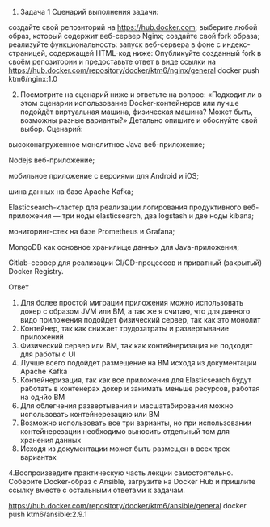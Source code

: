 1. Задача 1
   Сценарий выполнения задачи:

создайте свой репозиторий на https://hub.docker.com;
выберите любой образ, который содержит веб-сервер Nginx;
создайте свой fork образа;
реализуйте функциональность: запуск веб-сервера в фоне с индекс-страницей, содержащей HTML-код ниже:
Опубликуйте созданный fork в своём репозитории и предоставьте ответ в виде ссылки на 
https://hub.docker.com/repository/docker/ktm6/nginx/general
docker push ktm6/nginx:1.0

2. Посмотрите на сценарий ниже и ответьте на вопрос: «Подходит ли в этом сценарии использование Docker-контейнеров или лучше подойдёт виртуальная машина, физическая машина? Может быть, возможны разные варианты?»
Детально опишите и обоснуйте свой выбор.
Сценарий:

высоконагруженное монолитное Java веб-приложение;

Nodejs веб-приложение;

мобильное приложение c версиями для Android и iOS;

шина данных на базе Apache Kafka;

Elasticsearch-кластер для реализации логирования продуктивного веб-приложения — три ноды elasticsearch, два logstash и две ноды kibana;

мониторинг-стек на базе Prometheus и Grafana;

MongoDB как основное хранилище данных для Java-приложения;

Gitlab-сервер для реализации CI/CD-процессов и приватный (закрытый) Docker Registry.

 Ответ
 1. Для более простой миграции приложения можно использовать докер с образом JVM или ВМ, а так же я считаю, что для данного видо приложения подойдет физический сервер, так как это монолит
 2. Контейнер, так как снижает трудозатраты и развертывание приложений
 3. Физический сервер или ВМ, так как контейнеризация не подходит для работы с UI
 4. Лучше всего подойдет размещение на ВМ исходя из документации Apache Kafka
 5. Контейнеризация, так как все приложения для Elasticsearch будут работать в контенерах докер и занимать меньше ресурсов, работая на однйо ВМ
 6. Для облегчения развертывания и масшатабирования можно использовать контейнерезацию или ВМ
 7. Возможно использовать все три варианты, но при использовании контейнерезации необходимо выносить отдельный том для хранения данных
 8. Исходя из документации может быть размещен в всех трех вариантах


4.Воспроизведите практическую часть лекции самостоятельно.
Соберите Docker-образ с Ansible, загрузите на Docker Hub и пришлите ссылку вместе с остальными ответами к задачам.

https://hub.docker.com/repository/docker/ktm6/ansible/general
docker push ktm6/ansible:2.9.1
